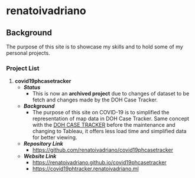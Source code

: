 # renatoivadriano

## Background
The purpose of this site is to showcase my skills and to hold some of my personal projects.

### Project List
1. **covid19phcasetracker**
	- _**Status**_
		* This is now an **archived project** due to changes of dataset to be fetch and changes made by the DOH Case Tracker. 
	- _**Background**_
		* The purpose of this site on COVID-19 is to simplified the representation of map data in DOH Case Tracker. Same concept with the [DOH CASE TRACKER](https://ncovtracker.doh.gov.ph/) before the maintenance and changing to Tableau, it offers less load time and simplified data for better viewing.
	- _**Repository Link**_
		* https://github.com/renatoivadriano/covid19phcasetracker
	- _**Website Link**_
		* https://renatoivadriano.github.io/covid19phcasetracker
		* https://covid19phtracker.renatoivadriano.ml
